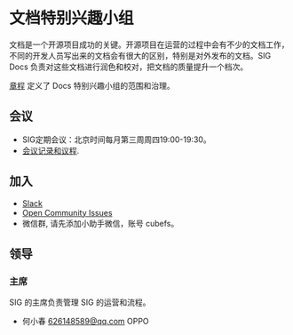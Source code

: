 # 文档特别兴趣小组

文档是一个开源项目成功的关键。开源项目在运营的过程中会有不少的文档工作，不同的开发人员写出来的文档会有很大的区别，特别是对外发布的文档。SIG Docs 负责对这些文档进行润色和校对，把文档的质量提升一个档次。

[章程](charter-cn.md) 定义了 Docs 特别兴趣小组的范围和治理。

## 会议

- SIG定期会议：北京时间每月第三周周四19:00-19:30。
- [会议记录和议程](#).

## 加入

- [Slack](https://cubefs.slack.com/)
- [Open Community Issues](https://github.com/cubefs/cubefs-community/issues)
- 微信群, 请先添加小助手微信，账号 cubefs。

## 领导

### 主席


SIG 的主席负责管理 SIG 的运营和流程。

- 何小春 626148589@qq.com OPPO



